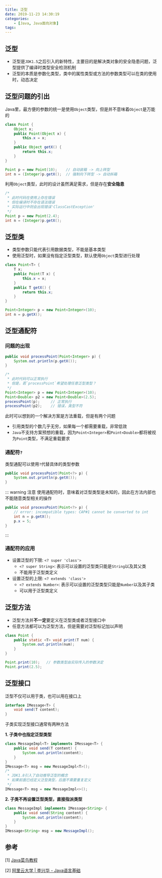 ```yaml
---
title: 泛型
date: 2019-11-23 14:30:19
categories: 
    - [Java, Java面向对象]
tags:
---
```

## 泛型
- 泛型是`JDK1.5`之后引入的新特性，主要目的是解决类对象的安全隐患问题，泛型提供了编译时类型安全检测机制
- 泛型的本质是参数化类型，类中的属性类型或方法的参数类型可以在类的使用时，动态决定

## 泛型问题的引出
Java里，最方便的参数的统一是使用`Object`类型，但是并不意味着`Object`是万能的
```java
class Point {
    Object x;
    public Point(Object x) {
        this.x = x;
    }
    public Object getX() {
        return this.x;
    }
}

Point p = new Point(10);    // 自动装箱 -> 向上转型
int n = (Integer)p.getX();  // 强制向下转型 -> 自动拆箱
```

利用`Object`类型，此时的设计虽然满足需求，但是存在**安全隐患**
```java
/*
 * 此时代码在使用上存在错误
 * 但在编译时不存在语法错误
 * 实际运行中则会出现错误'ClassCastException'
 */
Point p = new Point(2.4);
int n = (Integer)p.getX(); 
```

## 泛型类
- 类型参数只能代表引用数据类型，不能是基本类型
- 使用泛型时，如果没有指定泛型类型，默认使用`Object`类型进行处理

```java
class Point<T> {
    T x;
    public Point(T x) {
        this.x = x;
    }
    public T getX() {
        return this.x;
    }
}

Point<Integer> p = new Point<Integer>(10);  
int n = p.getX();
```

## 泛型通配符
### 问题的出现
```java
public void processPoint(Point<Integer> p) {
    System.out.println(p.getX());
}

/*
 * 此时代码可以正常执行
 * 但是，若`processPoint`希望处理任意泛型类型？
 */
Point<Integer> p = new Point<Integer>(10); 
Point<Double> p2 = new Point<Double>(2.5); 
processPoint(p);     // 正常执行
processPoint(p2);    // 错误，类型不符
```

此时可以想到的一个解决方案是方法重载，但是有两个问题
- 引用类型的个数几乎无穷，如果每一个都需要重载，非常低效
- `Java`不支持方案预想的重载，因为`Point<Integer>`和`Point<Double>`都将被视为`Point`类型，不满足重载要求

### 通配符`?`
类型通配可以使用`?`代替具体的类型参数

```java
public void processPoint(Point<?> p) {
    System.out.println(p.getX());
}
```

::: warning 注意
使用通配符时，意味着对泛型类型是未知的，因此在方法内部也不能随意类型相关的操作
```java
public void processPoint(Point<?> p) {
    // error: incompatible types: CAP#1 cannot be converted to int
    int n = p.getX(); 
    p.x = 5;           
}
```
:::

### 通配符的应用
- 设置泛型的下限: `<? super 'class'>`
    + `<? super String>`: 表示可以设置的泛型类只能是`String`以及其父类
    + 不能用于泛型类定义
- 设置泛型的上限: `<? extends 'class'>`
    + `<? extends Number>`: 表示可以设置的泛型类型只能是`Number`以及其子类
    + 可以用于泛型类定义

## 泛型方法
- 泛型方法并**不一定**要定义在泛型类或者泛型接口中
- 任意方法都可以为泛型方法，但是需要对泛型标记加以声明

```java
class Point {
    public static <T> void print(T num) {
        System.out.println(num);
    }
}

Point.print(10);   // 参数类型由实际传入的参数决定
Point.print(2.5);
```

## 泛型接口
泛型不仅可以用于类，也可以用在接口上

```java
interface IMessage<T> {
    void send(T content);
}
```

子类实现泛型接口通常有两种方法

**1. 子类中也指定泛型类型**
```java
class MessageImpl<T> implements IMessage<T> {
    public void send(T content) {
        System.out.println(content);
    }
}
IMessage<T> msg = new MessageImpl<T>();
/*
 * JDK1.8引入了自动推导泛型的概念
 * 如果前面已经定义泛型类型，后面不需要重复定义
 */
IMessage<T> msg = new MessageImpl<>(); 
```

**2. 子类不再设置泛型类型，直接指派类型**
```java
class MessageImpl implements IMessage<String> {
    public void send(String content) {
        System.out.println(content);
    }
}
IMessage<String> msg = new MessageImpl(); 
```

## 参考
[1] [Java菜鸟教程](https://www.runoob.com/java/java-generics.html) 

[2] [阿里云大学 | 李兴华 - Java语言基础](https://edu.aliyun.com/roadmap/java?spm=5176.13345299.1392477.3.63ddf153q7QkVf)

